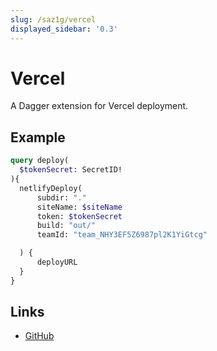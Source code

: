 ```yaml
---
slug: /saz1g/vercel
displayed_sidebar: '0.3'
---
```


# Vercel

A Dagger extension for Vercel deployment.

## Example

```graphql
query deploy(
  $tokenSecret: SecretID!
){
  netlifyDeploy(
      subdir: "."
      siteName: $siteName
      token: $tokenSecret
      build: "out/"
      teamId: "team_NHY3EF5Z6987pl2K1YiGtcg"

  ) {
      deployURL
  }
}
```

## Links

- [GitHub](https://github.com/slumbering/dagger-vercel)
